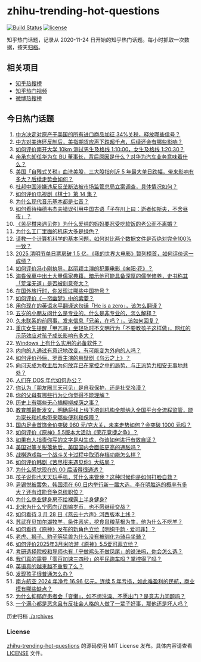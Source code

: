 # zhihu-trending-hot-questions

[![Build Status](https://github.com/justjavac/zhihu-trending-hot-questions/workflows/ci/badge.svg?branch=master)](https://github.com/justjavac/zhihu-trending-hot-questions/actions)
[![license](https://img.shields.io/github/license/justjavac/zhihu-trending-hot-questions)](https://github.com/justjavac/zhihu-trending-hot-questions/blob/master/LICENSE)

知乎热门话题，记录从 2020-11-24
日开始的知乎热门话题。每小时抓取一次数据，按天[归档](./archives)。

## 相关项目

- [知乎热搜榜](https://github.com/justjavac/zhihu-trending-top-search)
- [知乎热门视频](https://github.com/justjavac/zhihu-trending-hot-video)
- [微博热搜榜](https://github.com/justjavac/weibo-trending-hot-search)

## 今日热门话题

<!-- BEGIN -->
<!-- 最后更新时间 Sat Apr 05 2025 05:07:06 GMT+0800 (China Standard Time) -->

1. [中方决定对原产于美国的所有进口商品加征 34%关税，释放哪些信号？](https://www.zhihu.com/question/1891553905642559000)
1. [中方对美连环反制后，美指期货应声下跌超千点，后续还会有哪些影响？](https://www.zhihu.com/question/1891570654916097000)
1. [如何评价南开大学 10km 测试男生及格线 1:10:00，女生及格线 1:20:30？](https://www.zhihu.com/question/1890886375215199200)
1. [余承东卸任华为车 BU 董事长，背后原因是什么？对华为汽车业务意味着什么？](https://www.zhihu.com/question/1891427634736513500)
1. [美国「自残式关税」血洗美股，三大股指创近 5 年最大单日跌幅，带来影响有多大？后续走势会如何？](https://www.zhihu.com/question/1891393908308670200)
1. [杜邦中国涉嫌违反反垄断法被市场监管总局立案调查，具体情况如何？](https://www.zhihu.com/question/1891582094909600800)
1. [如何评价电视剧《棋士》第 14 集？](https://www.zhihu.com/question/1891596940841546200)
1. [为什么现代音乐基本都是七音？](https://www.zhihu.com/question/422152293)
1. [如何看待梅德韦杰夫错误引用中国古语「子在川上曰：逝者如斯夫，不舍昼夜」？](https://www.zhihu.com/question/1891284047193424600)
1. [《苦尽柑来遇见你》为什么爱纯的妈妈要忍受吃软饭的老公而不离婚？](https://www.zhihu.com/question/15339643137)
1. [为什么工厂里面的机床大多是绿色？](https://www.zhihu.com/question/557523834)
1. [请教一个计算机科学的基本问题，如何对比两个数据文件是否绝对完全100%一致？](https://www.zhihu.com/question/1891074753239950000)
1. [2025 清明节单日票房破 1.5 亿，《我的世界大电影》暂列榜首，如何评价这一成绩？](https://www.zhihu.com/question/1891470994843092000)
1. [如何评价冯小刚执导，赵丽颖主演的犯罪电影《向阳·花》？](https://www.zhihu.com/question/1890775674018555000)
1. [海昏侯墓中出土大量儒家典籍，暗示他可能具备深厚的儒学修养，史书称其「荒淫无道」是否被刻意夸大？](https://www.zhihu.com/question/1888651011868062000)
1. [在国外旅行时，你发现过哪些中国符号？](https://www.zhihu.com/question/641372499)
1. [如何评价《一帘幽梦》中的紫菱？](https://www.zhihu.com/question/65600465)
1. [用你现在的英语水平翻译这句话「He is a zero」，该怎么翻译？](https://www.zhihu.com/question/1888599018352894700)
1. [五岁的小朋友问什么是专业的，什么是非专业的，怎么解释？](https://www.zhihu.com/question/12073559719)
1. [久未联系的前同事，发来信息「兄弟，在吗？」，该如何回复？](https://www.zhihu.com/question/637992366)
1. [重庆女生提醒「甲亢哥」坐轻轨时不文明行为「不要教孩子这样做」，网红的示范效应对孩子成长影响有多大？](https://www.zhihu.com/question/1891092500611036400)
1. [Windows 上有什么实用的必备软件？](https://www.zhihu.com/question/470082569)
1. [内向的人通过有意识地改变，有可能变为外向的人吗？](https://www.zhihu.com/question/661130890)
1. [如何评价孙俪、罗晋主演的悬疑剧《乌云之上》？](https://www.zhihu.com/question/1891183467607324000)
1. [向问天成为教主后为何放弃已在掌控之中的局势，与正派势力相安无事地共处？](https://www.zhihu.com/question/14813086309)
1. [人们在 DOS 年代如何办公？](https://www.zhihu.com/question/36732601)
1. [你认为「朋友圈三天可见」是自我保护，还是社交冷漠？](https://www.zhihu.com/question/15655689469)
1. [你的父母有哪些行为让你觉得不能理解？](https://www.zhihu.com/question/67102913)
1. [历史上有哪些无心插柳柳成荫之事？](https://www.zhihu.com/question/39361763)
1. [教育部最新发文，明确将线上线下培训机构全部纳入全国平台全流程监管，能为家长和机构带来哪些便利和保障？](https://www.zhihu.com/question/1888593085086283000)
1. [国内足金首饰金价突破 960 元/克大关，未来走势如何？会突破 1000 元吗？](https://www.zhihu.com/question/1891083334098056000)
1. [如何评价《原神》5.5版本大活动《荣花竞捷之争》？](https://www.zhihu.com/question/1890316312032551200)
1. [如果有人指责你写的文字是AI生成，你该如何进行有效自证？](https://www.zhihu.com/question/14969462056)
1. [美国对等关税落地后，美国国内会面临更高的通胀吗？](https://www.zhihu.com/question/1891042899120054300)
1. [战棋游戏每一个战斗关卡过程中取消存档功能怎么样？](https://www.zhihu.com/question/1891215569417655600)
1. [如何评价韩剧《苦尽柑来遇见你》大结局？](https://www.zhihu.com/question/1889062257268331300)
1. [为什么感觉现在的 00 后活得很通透？](https://www.zhihu.com/question/1889229479450244000)
1. [孩子说你也天天玩手机，凭什么来管我？这种时候你是如何打脸自救？](https://www.zhihu.com/question/1890502015483884500)
1. [尹锡悦被罢免，韩国须在 60 日内举行新一届大选，李在明胜选的概率有多大？还有谁能竞争总统职位？](https://www.zhihu.com/question/1891440412553602300)
1. [为什么商业健身房不给裸露上半身健身?](https://www.zhihu.com/question/10222870876)
1. [北宋为什么宁愿向辽国输岁币，也不愿继续交战？](https://www.zhihu.com/question/11599426285)
1. [如何看待 3 月 28 日《燕云十六声》河西版本上线？](https://www.zhihu.com/question/15742172970)
1. [苏武在贝加尔湖牧羊，条件恶劣，挖食鼠粮草根为生，他为什么不吃羊？](https://www.zhihu.com/question/25483987)
1. [如何看待《原神》发布的新角色立绘【明绚千韵 · 爱可菲】？](https://www.zhihu.com/question/1890104840731989200)
1. [老虎、狮子、豹子等猛兽为什么没有被驯化为骑兵坐骑？](https://www.zhihu.com/question/660170329)
1. [如何评价2025年3月米哈游《原神》5.5爱可菲立绘？](https://www.zhihu.com/question/1890105194609608000)
1. [考研选择院校和导师也有「宁做鸡头不做凤尾」的说法吗，你会怎么选？](https://www.zhihu.com/question/1891166349503456500)
1. [我们真的需要「零百加速三四秒」的平民跑车吗？掌控得了吗？](https://www.zhihu.com/question/1890428133892671500)
1. [英语真的越来越不重要了么？](https://www.zhihu.com/question/393688168)
1. [发现孩子很普通怎么办？](https://www.zhihu.com/question/412620700)
1. [南方航空 2024 年净亏 16.96 亿元，连续 5 年亏损，如此难盈利的民航，商业模有哪些缺点？](https://www.zhihu.com/question/1888549513762922500)
1. [为什么抑郁症患者会「变懒」，如不想洗澡、不愿出门？是意志力问题吗？](https://www.zhihu.com/question/1890035484564112400)
1. [一个满心都是恶念且有反社会人格的人做了一辈子好事，那他还是坏人吗？](https://www.zhihu.com/question/1887527049872262000)

<!-- END -->

历史归档 [./archives](./archives)

### License

[zhihu-trending-hot-questions](https://github.com/justjavac/zhihu-trending-hot-questions)
的源码使用 MIT License 发布。具体内容请查看 [LICENSE](./LICENSE) 文件。
